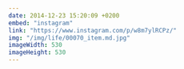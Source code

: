 ```yaml
---
date: 2014-12-23 15:20:09 +0200
embed: "instagram"
link: "https://www.instagram.com/p/w8m7ylRCPz/"
img: "/img/life/00070_item.md.jpg"
imageWidth: 530
imageHeight: 530
---
```

